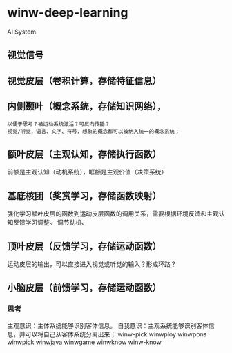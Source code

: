 # winw-deep-learning
AI System.


## 视觉信号

## 视觉皮层（卷积计算，存储特征信息） 

## 内侧颞叶（概念系统，存储知识网络），
	以便于思考？被运动系统激活？可反向传播？
	视觉/听觉，语言、文字、符号，想象的概念都可以被纳入统一的概念系统；

## 额叶皮层（主观认知，存储执行函数）

前额是主观认知（动机系统），眶额是主观价值（决策系统）

## 基底核团（奖赏学习，存储函数映射）

强化学习额叶皮层的函数到运动皮层函数的调用关系，需要根据环境反馈和主观认知反馈学习调整。
调节动机、

## 顶叶皮层（反馈学习，存储运动函数）

运动皮层的输出，可以直接进入视觉或听觉的输入？形成环路？
## 小脑皮层（前馈学习，存储运动函数）

### 思考
主观意识：主体系统能够识别客体信息。
自我意识：主观系统能够识别客体信息，并可以将自己从客体系统分离出来；
winw-pick
winwploy
winwpons
winwpick
winwjava
winwgame
winwknow
winw-know
